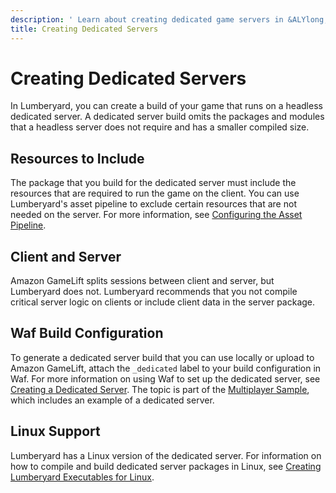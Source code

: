 ```yaml
---
description: ' Learn about creating dedicated game servers in &ALYlong;. '
title: Creating Dedicated Servers
---
```

# Creating Dedicated Servers<a name="network-dedicated-server"></a>

In Lumberyard, you can create a build of your game that runs on a headless dedicated server\. A dedicated server build omits the packages and modules that a headless server does not require and has a smaller compiled size\.

## Resources to Include<a name="network-dedicated-server-resources"></a>

The package that you build for the dedicated server must include the resources that are required to run the game on the client\. You can use Lumberyard's asset pipeline to exclude certain resources that are not needed on the server\. For more information, see [Configuring the Asset Pipeline](asset-pipeline-configuring.md)\.

## Client and Server<a name="network-dedicated-server-client-and-server"></a>

Amazon GameLift splits sessions between client and server, but Lumberyard does not\. Lumberyard recommends that you not compile critical server logic on clients or include client data in the server package\.

## Waf Build Configuration<a name="network-dedicated-server-waf-build-configuration"></a>

To generate a dedicated server build that you can use locally or upload to Amazon GameLift, attach the `_dedicated` label to your build configuration in Waf\. For more information on using Waf to set up the dedicated server, see [Creating a Dedicated Server](sample-project-multiplayer-enhanced.md#sample-project-multiplayer-enhanced-creating-a-dedicated-server)\. The topic is part of the [Multiplayer Sample](sample-project-multiplayer-enhanced.md), which includes an example of a dedicated server\.

## Linux Support<a name="network-dedicated-server-linux-support"></a>

Lumberyard has a Linux version of the dedicated server\. For information on how to compile and build dedicated server packages in Linux, see [Creating Lumberyard Executables for Linux](linux-intro.md)\.